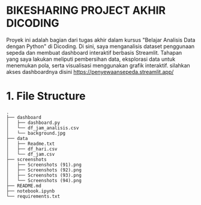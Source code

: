 # BIKESHARING PROJECT AKHIR DICODING

Proyek ini adalah bagian dari tugas akhir dalam kursus "Belajar Analisis Data dengan Python" di Dicoding. Di sini, saya menganalisis dataset penggunaan sepeda dan membuat dashboard interaktif berbasis Streamlit. Tahapan yang saya lakukan meliputi pembersihan data, eksplorasi data untuk menemukan pola, serta visualisasi menggunakan grafik interaktif. silahkan akses dashboardnya disini https://penyewaansepeda.streamlit.app/ 

# 1. File Structure
```plaintext
.
├── dashboard
│   ├── dashboard.py
│   └── df_jam_analisis.csv
│   └── background.jpg
├── data
│   ├── Readme.txt
│   ├── df_hari.csv
│   └── df_jam.csv
├── screenshots
│   ├── Screenshots (91).png
│   ├── Screenshots (92).png
│   ├── Screenshots (93).png
│   └── Screenshots (94).png
├── README.md
├── notebook.ipynb
└── requirements.txt
